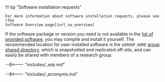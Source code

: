 !!! tip "Software installation requests"

    For more information about software installation requests, please see [the
    Software Overview page][url_sw_overview]

If the software package or version you need is not available in the [list of
provided software][url_sw_list], you may compile and install it yourself. The
recommended location for user-installed software is the
`$GROUP_HOME` [group shared directory][url_grp_home], which is snapshotted and
replicated off-site, and can easily be shared with members of a research group.

--8<--- "includes/_wip.md"

[comment]: #  (TODO: info about compilers, prefix, cmake, `system` module category, custom modules)


[comment]: #  (link URLs -----------------------------------------------------)

[url_sw_overview]:  /docs/software/
[url_sw_list]:      /docs/software/list
[url_grp_home]:     /docs/storage/filesystems/#group_home


--8<--- "includes/_acronyms.md"

